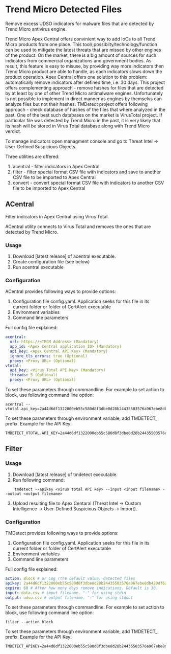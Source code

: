# Trend Micro Detected Files

Remove excess UDSO indicators for malware files that are detected by Trend Micro antivirus engine.

Trend Micro Apex Central offers convinient way to add IoCs to all Trend Micro products from one place. This tool/;possiblity/technology/function can be used to mitigate the latest threats that are missed by other engines of the product. On the market, there is a big amount of sources for such indicators from commercial organizations and government bodies. As result, this feature is easy to misuse, by providing way more indicators then Trend Micro product are able to handle, as each indicators slows down the product operation. Apex Central offers one solution to this problem: automatically remove indicators after defined time, i.e. 30 days. This project offers complementing approach - remove hashes for files that are detected by at least by one of other Trend Micro antimalware engines. Unfortunately is not possible to implement in direct manner as engines by themselvs can analyze files but not their hashes. TMDetect project offers following approach - check database of hashes of the files that where analyzed in the past. One of the best such databases on the market is VirusTotal project. If particular file was detected by Trend Micro in the past, it is very likely that its hash will be stored in Virus Total database along with Trend Micro verdict.


To manage indicators open managment console and go to Threat Intel -> User-Defined Suspicious Objects. 

Three utilities are offered:
1. acentral - filter indicators in Apex Central
2. filter - filter special format CSV file with indicators and save to another CSV file to be imported to Apex Central
3. convert - convert special format CSV file with indicators to another CSV file to be imported to Apex Central

## ACentral
Filter indicators in Apex Central using Virus Total. 

ACentral utility connects to Virus Total and removes the ones that are detected by Trend Micro.

### Usage 
1. Download [latest release] of acentral executable.
2. Create configuration file (see below)
3. Run acentral executable

### Configuration

ACentral provides following ways to provide options:
1. Configuration file config.yaml. Application seeks for this file in its current folder or folder of CertAlert executable
2. Environment variables
3. Command line parameters

Full config file explained:
```yaml
acentral:
  url: https://<TMCM Address> (Mandatory)
  app_id: <Apex Central application ID> (Mandatory)
  api_key: <Apex Central API Key> (Mandatory)
  ignore_tls_errors: true (Optional)
  proxy: <Proxy URL> (Optional)
vtotal:
  api_key: <Virus Total API Key> (Mandatory)
  threads: 5 (Optional)
  proxy: <Proxy URL> (Optional)
```

To set these parameters through commandline. For example to set action to block, use following command line option:
```commandline 
acentral --vtotal.api_key=2a44d6df1322000eb55c580d8f3dbe0d28b24435503576a967ebe8db420df628
```

To set these parameters through environment variable, add TMDETECT_ prefix. Example for the API Key:
```commandline
TMDETECT_VTOTAL.API_KEY=2a44d6df1322000eb55c580d8f3dbe0d28b24435503576a967ebe8db420df628
```

## Filter

### Usage
1. Download [latest release] of tmdetect executable.
2. Run following command:
```
    tmdetect --apikey <virus total API key> --input <input filename> --output <output filename>
```
3. Upload resulting file to Apex Centaral (Threat Intel -> Custom Intelligence -> User-Defined Suspicious Objects -> Import).

### Configuration

TMDetect provides following ways to provide options:
1. Configuration file config.yaml. Application seeks for this file in its current folder or folder of CertAlert executable
2. Environment variables
3. Command line parameters

Full config file explained:
```yaml
action: Block # or Log (the default value) detected files
apikey: 2a44d6df1322000eb55c580d8f3dbe0d28b24435503576a967ebe8db420df628 #  VirusTotal API key
expire: 60 # After how meny days remove indications. Default is 30.
input: data.csv # imput filename. "-" for using stdin
output: udso.csv # output filename. "-" for using stdout
```

To set these parameters through commandline. For example to set action to block, use following command line option:
```commandline 
filter --action block
```

To set these parameters through environment variable, add TMDETECT_ prefix. Example for the API Key:
```commandline
TMDETECT_APIKEY=2a44d6df1322000eb55c580d8f3dbe0d28b24435503576a967ebe8db420df628
```
